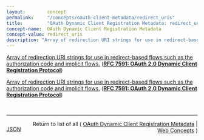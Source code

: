 ```yaml
---
layout:        concept
permalink:     "/concepts/oauth-client-metadata/redirect_uris"
title:         "OAuth Dynamic Client Registration Metadata: redirect_uris"
concept-name:  OAuth Dynamic Client Registration Metadata
concept-value: redirect_uris
description: "Array of redirection URI strings for use in redirect-based flows such as the authorization code and implicit flows."
---
```


[Array of redirection URI strings for use in redirect-based flows such as the authorization code and implicit flows.](http://tools.ietf.org/html/rfc7591#section-2 "Read documentation for OAuth Dynamic Client Registration Metadata &#34;redirect_uris&#34;") (**[RFC 7591: OAuth 2.0 Dynamic Client Registration Protocol](/specs/IETF/RFC/7591 "This specification defines mechanisms for dynamically registering OAuth 2.0 clients with authorization servers. Registration requests send a set of desired client metadata values to the authorization server. The resulting registration responses return a client identifier to use at the authorization server and the client metadata values registered for the client. The client can then use this registration information to communicate with the authorization server using the OAuth 2.0 protocol. This specification also defines a set of common client metadata fields and values for clients to use during registration.")**)

[Array of redirection URI strings for use in redirect-based flows such as the authorization code and implicit flows.](http://tools.ietf.org/html/rfc7591#section-2 "Read documentation for OAuth Dynamic Client Registration Metadata &#34;redirect_uris&#34;") (**[RFC 7591: OAuth 2.0 Dynamic Client Registration Protocol](/specs/IETF/RFC/7591 "This specification defines mechanisms for dynamically registering OAuth 2.0 clients with authorization servers. Registration requests send a set of desired client metadata values to the authorization server. The resulting registration responses return a client identifier to use at the authorization server and the client metadata values registered for the client. The client can then use this registration information to communicate with the authorization server using the OAuth 2.0 protocol. This specification also defines a set of common client metadata fields and values for clients to use during registration.")**)

<br/>
<hr/>

<p style="float : left"><a href="./redirect_uris.json" title="JSON representing this particular Web Concept value">JSON</a></p>
<p style="text-align: right">Return to list of all ( <a href="../oauth-client-metadata/">OAuth Dynamic Client Registration Metadata</a> | <a href="../">Web Concepts</a> )</p>
